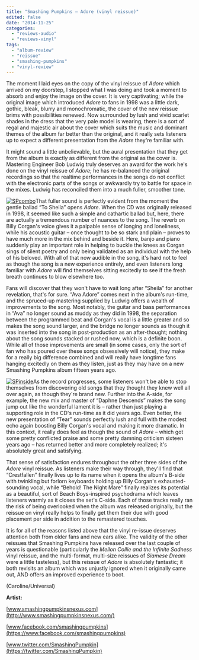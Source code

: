 ```yaml
---
title: "Smashing Pumpkins – Adore (vinyl reissue)"
edited: false
date: "2014-11-25"
categories:
  - "reviews-audio"
  - "reviews-vinyl"
tags:
  - "album-review"
  - "reissue"
  - "smashing-pumpkins"
  - "vinyl-review"
---
```


The moment I laid eyes on the copy of the vinyl reissue of _Adore_ which arrived on my doorstep, I stopped what I was doing and took a moment to absorb and enjoy the image on the cover. It is very captivating; while the original image which introduced _Adore_ to fans in 1998 was a little dark, gothic, bleak, blurry and monochromatic, the cover of the new reissue brims with possibilities renewed. Now surrounded by lush and vivid scarlet shades in the dress that the very pale model is wearing, there is a sort of regal and majestic air about the cover which suits the music and dominant themes of the album far better than the original, and it really sets listeners up to expect a different presentation from the _Adore_ they're familiar with.

It might sound a little unbelievable, but the aural presentation that they get from the album is exactly as different from the original as the cover is. Mastering Engineer Bob Ludwig truly deserves an award for the work he's done on the vinyl reissue of _Adore_; he has re-balanced the original recordings so that the realtime performances in the songs do not conflict with the electronic parts of the songs or awkwardly try to battle for space in the mixes. Ludwig has reconciled them into a much fuller, smoother tone.

[![SPcombo](https://hellbound.ca/wp-content/uploads/2014/11/SPcombo-300x300.jpg)](https://hellbound.ca/wp-content/uploads/2014/11/SPcombo.jpg)That fuller sound is perfectly evident from the moment the gentle ballad “To Sheila” opens _Adore_. When the CD was originally released in 1998, it seemed like such a simple and cathartic ballad but, here, there are actually a tremendous number of nuances to the song. The reverb on Billy Corgan's voice gives it a palpable sense of longing and loneliness, while his acoustic guitar – once thought to be so stark and plain – proves to have much more in the mix behind and beside it. Here, banjo and piano suddenly play an important role in helping to buckle the knees as Corgan sings of silent poetry and only being validated as an individual with the help of his beloved. With all of that now audible in the song, it's hard not to feel as though the song is a new experience entirely, and even listeners long familiar with _Adore_ will find themselves sitting excitedly to see if the fresh breath continues to blow elsewhere too.

Fans will discover that they won't have to wait long after “Sheila” for another revelation, that's for sure. “Ava Adore” comes next in the album's run-time, and the spruced-up mastering supplied by Ludwig offers a wealth of improvements to the song. Most notably, the guitar and bass performances in “Ava” no longer sound as muddy as they did in 1998, the separation between the programmed beat and Corgan's vocal is a little greater and so makes the song sound larger, and the bridge no longer sounds as though it was inserted into the song in post-production as an after-thought; nothing about the song sounds stacked or rushed now, which is a definite boon. While all of those improvements are small (in some cases, only the sort of fan who has poured over these songs obsessively will notice), they make for a really big difference combined and will really have longtime fans hanging excitedly on them as they listen, just as they may have on a new Smashing Pumpkins album fifteen years ago.

[![SPinside](https://hellbound.ca/wp-content/uploads/2014/11/SPinside-300x300.jpg)](https://hellbound.ca/wp-content/uploads/2014/11/SPinside.jpg)As the record progresses, some listeners won't be able to stop themselves from discovering old songs that they thought they knew well all over again, as though they're brand new. Further into the A-side, for example, the new mix and master of “Daphne Descends” makes the song jump out like the wonderful lament it is – rather than just playing a supporting role in the CD's run-time as it did years ago. Even better, the new presentation of “Tear” sounds perfectly lush and full with the modest echo again boosting Billy Corgan's vocal and making it more dramatic. In this context, it really does feel as though the sound of _Adore_ – which got some pretty conflicted praise and some pretty damning criticism sixteen years ago – has returned better and more completely realized; it's absolutely great and satisfying.

That sense of satisfaction endures throughout the other three sides of the _Adore_ vinyl reissue. As listeners make their way through, they'll find that “Crestfallen” finally lives up to its name when it opens the album's B-side with twinkling but forlorn keyboards holding up Billy Corgan's exhausted-sounding vocal, while “Behold! The Night Mare” finally realizes its potential as a beautiful, sort of Beach Boys-inspired psychodrama which leaves listeners warmly as it closes the set's C-side. Each of those tracks really ran the risk of being overlooked when the album was released originally, but the reissue on vinyl really helps to finally get them their due with good placement per side in addition to the remastered touches.

It is for all of the reasons listed above that the vinyl re-issue deserves attention both from older fans and new ears alike. The validity of the other reissues that Smashing Pumpkins have released over the last couple of years is questionable (particularly the _Mellon Collie and the Infinite Sadness_ vinyl reissue, and the multi-format, multi-size reissues of _Siamese Dream_ were a little tasteless), but this reissue of _Adore_ is absolutely fantastic; it both revisits an album which was unjustly ignored when it originally came out, AND offers an improved experience to boot.

(Caroline/Universal)

**Artist:**

[www.smashingpumpkinsnexus.com](http://www.smashingpumpkinsnexus.com/)

[www.facebook.com/smashingpumpkins](https://www.facebook.com/smashingpumpkins)

[www.twitter.com/SmashingPumpkin](https://twitter.com/SmashingPumpkin)
